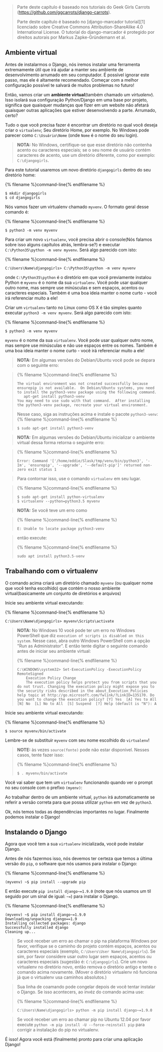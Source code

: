 > Parte deste capítulo é baseado nos tutoriais do Geek Girls Carrots (https://github.com/ggcarrots/django-carrots).
> 
> Parte deste capítulo é baseado no [django-marcador tutorial][1] licenciado sobre Creative Commons Attribution-ShareAlike 4.0 International License. O tutorial do django-marcador é protegido por direitos autorais por Markus Zapke-Gründemann et al.

 ## Ambiente virtual

Antes de instalarmos o Django, nós iremos instalar uma ferramenta extremamente útil que irá ajudar a manter seu ambiente de desenvolvimento arrumado em seu computador. É possível ignorar este passo, mas ele é altamente recomendado. Começar com a melhor configuração possível te salvará de muitos problemas no futuro!

Então, vamos criar um **ambiente virtual**(também chamado um *virtualenv*). Isso isolará sua configuração Python/Django em uma base por projeto, significa que quaisquer mudanças que fizer em um website não afetará quaisquer outras aplicações que estiver desenvolvendo a parte. Arrumado, certo?

Tudo o que você precisa fazer é encontrar um diretório no qual você deseja criar o `virtualenv`; Seu diretório Home, por exemplo. No Windows pode parecer como `C:\Usuário\Nome` (onde `Nome` é o nome do seu login).

> __NOTA:__ No Windows, certifique-se que esse diretório  não contenha acento ou caracteres especiais; se o seu nome de
usuário contém caracteres de acento, use um diretório diferente, como por exemplo: `C:\djangogirls`.

Para este tutorial usaremos um novo diretório `djangogirls` dentro do seu diretório home:

{% filename %}command-line{% endfilename %}
```
$ mkdir djangogirls
$ cd djangogirls
```

Nós vamos fazer um virtualenv chamado `myvenv`. O formato geral desse comando é:

{% filename %}command-line{% endfilename %}
```
$ python3 -m venv myvenv
```
<!--sec data-title="Windows" data-id="virtualenv_installation_windows"
data-collapse=true ces-->

Para criar um novo `virtualenv`, você precisa abrir o console(Nós falamos sobre isso alguns capítulos atrás, lembra-se?) e executar `C:\Python35\python -m venv myvenv`. Será algo parecido com isto:

{% filename %}command-line{% endfilename %}
```
C:\Users\Name\djangogirls> C:\Python35\python -m venv myvenv
```

onde `C:\Python35\python` é o diretório em que você previamente instalou Python e `myvenv` é o nome da sua `virtualenv`. Você pode usar qualquer outro nome, mas sempre use minúsculas e sem espaços, acentos ou caracteres especiais. Também é uma boa ideia manter o nome curto - você irá referenciar muito a ele!

<!--endsec-->

<!--sec data-title="Linux and OS X" data-id="virtualenv_installation_linuxosx"
data-collapse=true ces-->

Criar um `virtualenv` tanto no Linux como OS X é tão simples quanto executar `python3 -m venv myvenv`. Será algo parecido com isto:

{% filename %}command-line{% endfilename %}
```
$ python3 -m venv myvenv
```

`myvenv` é o nome da sua `virtualenv`. Você pode usar qualquer outro nome, mas sempre use minúsculas e não use espaços entre os nomes. Também é uma boa ideia manter o nome curto - você irá referenciar muito a ele!

> __NOTA:__ Em algumas versões do Debian/Ubuntu você pode se depara com o seguinte erro:

> {% filename %}command-line{% endfilename %}
>```
> The virtual environment was not created successfully because ensurepip is not available.  On Debian/Ubuntu systems, you need to install the python3-venv package using the following command.
>    apt-get install python3-venv
> You may need to use sudo with that command.  After installing the python3-venv package, recreate your virtual environment.
>```
>
> Nesse caso, siga as instruções acima e instale o pacote `python3-venv`:
>{% filename %}command-line{% endfilename %}
>```
>$ sudo apt-get install python3-venv
>```

> __NOTA:__ Em algumas versões do Debian/Ubuntu inicializar o ambiente virtual dessa forma retorna o seguinte erro:

>{% filename %}command-line{% endfilename %}
>```
>Error: Command '['/home/eddie/Slask/tmp/venv/bin/python3', '-Im', 'ensurepip', '--upgrade', '--default-pip']' returned non-zero exit status 1
>```

> Para contornar isso, use o comando `virtualenv` em seu lugar.

>{% filename %}command-line{% endfilename %}
>```
>$ sudo apt-get install python-virtualenv
>$ virtualenv --python=python3.5 myvenv
>```

> __NOTA:__ Se você teve um erro como

>{% filename %}command-line{% endfilename %}
>```
>E: Unable to locate package python3-venv
>```

> então execute:
>
>{% filename %}command-line{% endfilename %}
>```
>sudo apt install python3.5-venv
>```

<!--endsec-->

## Trabalhando com o virtualenv

O comando acima criará um diretório chamado `myvenv` (ou qualquer nome que você tenha escolhido) que contém o nosso ambiente virtual(basicamente um conjunto de diretórios e arquivos)

<!--sec data-title="Windows" data-id="virtualenv_windows"
data-collapse=true ces-->

Inicie seu ambiente virtual executando:

{% filename %}command-line{% endfilename %}
```
C:\Users\Name\djangogirls> myvenv\Scripts\activate
```

 > __NOTA:__ No Windows 10 você pode ter um erro no Windows PowerShell que diz `execution of scripts is disabled on this system`. Nesse caso, abra outro Windows PowerShell com a opção "Run as Administrator".  E então tente digitar o seguinte
 comando antes de iniciar seu ambiente virtual:
>
>{% filename %}command-line{% endfilename %}
>```
>C:\WINDOWS\system32> Set-ExecutionPolicy -ExecutionPolicy RemoteSigned
>     Execution Policy Change
>     The execution policy helps protect you from scripts that you do not trust. Changing the execution policy might expose you to the security risks described in the about_Execution_Policies help topic at http://go.microsoft.com/fwlink/?LinkID=135170. Do you want to change the execution policy? [Y] Yes  [A] Yes to All  [N] No  [L] No to All  [S] Suspend  [?] Help (default is "N"): A
>```

<!--endsec-->  

<!--sec data-title="Linux and OS X" data-id="virtualenv_linuxosx"
data-collapse=true ces-->

Inicie seu ambiente virtual executando:

{% filename %}command-line{% endfilename %}
```
$ source myvenv/bin/activate
```

Lembre-se de substituir `myvenv` com seu nome escolhido do `virtualenv`!

> **NOTE:** às vezes `source(fonte)` pode não estar disponível. Nesses casos, tente fazer isso:
>
>{% filename %}command-line{% endfilename %}
>```
>$ . myvenv/bin/activate
>```

<!--endsec-->

Você vai saber que tem um `virtualenv` funcionando quando ver o prompt no seu console com o prefixo `(myenv)`:

Ao trabalhar dentro de um ambiente virtual, `python` irá automaticamente se referir a versão correta para que possa utilizar `python` em vez de `python3`.

Ok, nós temos todas as dependências importantes no lugar. Finalmente podemos instalar o Django!

## Instalando o Django

Agora que você tem a sua `virtualenv` inicializada, você pode instalar Django. 

Antes de nós fazermos isso, nós devemos ter certeza que temos a última versão do `pip`, o software que nós usamos para instalar
o Django:

{% filename %}command-line{% endfilename %}
```
(myvenv) ~$ pip install --upgrade pip
```

E então execute `pip install django~=1.9.0` (note que nós usamos um til seguido por um sinal de igual: `~=`) para instalar
o Django.

{% filename %}command-line{% endfilename %}
```
(myvenv) ~$ pip install django~=1.9.0
Downloading/unpacking django==1.9
Installing collected packages: django
Successfully installed django
Cleaning up...
```

<!--sec data-title="Windows" data-id="django_err_windows"
data-collapse=true ces-->

>Se você receber um erro ao chamar o pip na plataforma Windows por favor, verifique se o caminho do projeto contém espaços, acentos ou caracteres especiais (exemplo, `C:\Users\User Name\djangogirls`). Se sim, por favor considere usar outro lugar sem espaços, acentos ou caracteres especiais (sugestão é: `C:\djangogirls`). Crie um novo virtualenv no diretório novo, então
remova o diretório antigo e tente o comando acima novamente. (Mover o diretório virtualenv nõ funciona já que o virtualenv usa
caminhos absolutos.)

<!--endsec-->

<!--sec data-title="Windows 8 and Windows 10" data-id="django_err_windows8and10"
data-collapse=true ces-->

> Sua linha de coamando pode congelar depois de você tentar instalar o Django. Se isso acontecers, ao invéz do comando acima use:
>
>{% filename %}command-line{% endfilename %}
>```
>C:\Users\Name\djangogirls> python -m pip install django~=1.9.0
>```

<!--endsec-->

<!--sec data-title="Linux" data-id="django_err_linux"
data-collapse=true ces-->

> Se você receber um erro ao chamar pip no Ubuntu 12.04 por favor execute `python -m pip install -U --force-reinstall pip` para corrigir a instalação do pip no virtualenv.

<!--endsec-->

É isso! Agora você está (finalmente) pronto para criar uma aplicação Django!
